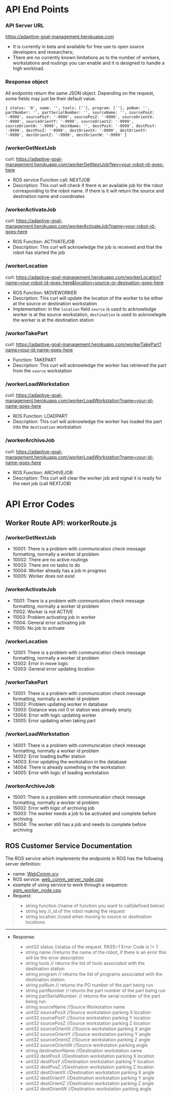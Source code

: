 # API End Points #

### API Server URL ###
https://adaptive-goal-management.herokuapp.com
- It is currently in beta and available for free use to open source developers and researchers;
- There are no currently known limitations as to the number of workers, workstations and routings you can enable and it is designed to handle a high workload.

### Response object ###
All endpoints return the same JSON object.  Depending on the request, some fields may just be their default value.

`
    {
    status: '0', name: '',
    tools: [''], program: [''],
    poNum: '', partNumber: '', partSerialNumber: '',
    sourceName: '',
    sourcePosX: '-9999', sourcePosY: '-9999', sourcePosZ: '-9999',
    sourceOrientX: '-9999', sourceOrientY: '-9999', sourceOrientZ: '-9999', sourceOrientW: '-9999',
    destName: '',
    destPosX: '-9999', destPosY: '-9999', destPosZ: '-9999',
    destOrientX: '-9999', destOrientY: '-9999', destOrientZ: '-9999', destOrientW: '-9999'
    }
`

### /workerGetNextJob ###
curl: https://adaptive-goal-management.herokuapp.com/workerGetNextJob?key=your-robot-id-goes-here
- ROS service Function call: NEXTJOB
- Description: This curl will check if there is an available job for the robot corresponding to the robot name.  If there is it will return the source and destination name and coordinates

### /workerActivateJob ###
curl:  https://adaptive-goal-management.herokuapp.com/workerActivateJob?name=your-robot-id-goes-here
- ROS Function: ACTIVATEJOB
- Description: This curl will acknowledge the job is received and that the robot has started the job

### /workerLocation ###
curl:  https://adaptive-goal-management.herokuapp.com/workerLocation?name=your-robot-id-goes-here&location=source-or-desination-goes-here
- ROS Function: MOVEWORKER
- Description: This curl will update the location of the worker to be either at the source or destination workstation
- Implementation: in the `location` field `source` is used to acknowledge worker is at the source workstation, `destination` is used to acknowlegde the worker is at the destination station

### /workerTakePart ###
curl:  https://adaptive-goal-management.herokuapp.com/workerTakePart?name=your-id-name-goes-here
- Function: TAKEPART
- Description: This curl will acknowledge the worker has retrieved the part from the `source` workstation

### /workerLoadWorkstation ###
curl:  https://adaptive-goal-management.herokuapp.com/workerLoadWorkstation?name=your-id-name-goes-here
- ROS Function: LOADPART
- Description: This curl will acknowledge the worker has loaded the part into the `destination` workstation

### /workerArchiveJob ###
curl:  https://adaptive-goal-management.herokuapp.com/workerLoadWorkstation?name=your-id-name-goes-here
- ROS Function: ARCHIVEJOB
- Description: This curl will clear the worker job and signal it is ready for the next job (call NEXTJOB)


# API Error Codes #

## Worker Route API: workerRoute.js ##

### /workerGetNextJob ###
- 10001: There is a problem with communication check message formatting, normally a worker id problem
- 10002: There are no active routings
- 10003: There are no tasks to do
- 10004: Worker already has a job in progress
- 10005: Worker does not exist

### /workerActivateJob ###
- 11001: There is a problem with communication check message formatting, normally a worker id problem
- 11002: Worker is not ACTIVE
- 11003: Problem activating job in worker
- 11004: General error activating job
- 11005: No job to activate

### /workerLocation ###
- 12001: There is a problem with communication check message formatting, normally a worker id problem
- 12002: Error in move logic
- 12003: General error updating location

### /workerTakePart ###
- 13001: There is a problem with communication check message formatting, normally a worker id problem
- 13002: Problem updating worker in database
- 13003: Distance was not 0 or station was already empty
- 13004: Error with logic updating worker
- 13005: Error updating when taking part

### /workerLoadWorkstation ###
- 14001: There is a problem with communication check message formatting, normally a worker id problem
- 14002: Error loading buffer station
- 14003: Error updating the workstation in the database
- 14004: There is already something in the workstation
- 14005: Error with logic of loading workstation

### /workerArchiveJob ###
- 15001: There is a problem with communication check message formatting, normally a worker id problem
- 15002: Error with logic of archiving job
- 15003: The worker needs a job to be activated and complete before archiving
- 15004: The worker still has a job and needs to complete before archiving

## ROS Customer Service Documentation ##
The ROS service which implements the endpoints in ROS has the following server definition:
- name: [WebComm.srv](https://github.com/mukmalone/AdpativeGoalManagement/blob/master/examples/mir_robot/mir_agm/srv/WebComm.srv)
- ROS service: [web_comm_server_node.cpp](https://github.com/mukmalone/AdpativeGoalManagement/blob/master/examples/mir_robot/mir_agm/src/web_comm_server_node.cpp)
- example of using service to work through a sequence: [agm_worker_node.cpp](https://github.com/mukmalone/AdpativeGoalManagement/blob/master/examples/mir_robot/mir_agm/src/agm_worker_node.cpp)
- Request:
> - string function //name of function you want to call(defined below)
> - string key //_id of the robot making the request
> - string location //used when moving to source or destination locations
---
- Response:
> - uint32 status //status of the request.  PASS=1 Error Code is != 1
> - string name  //returns the name of the robot, if there is an error this will be the error description
> - string tools // returns the list of tools associated with the destination station
> - string program // returns the list of programs associated with the destination station
> - string poNum // returns the PO number of the part being run
> - string partNumber // returns the part number of the part being run
> - string partSerialNumber: // returns the serial number of the part being run
> - string sourceName //Source Workstation name
> - uint32 sourcePosX //Source workstation parking X location
> - uint32 sourcePosY //Source workstation parking Y location
> - uint32 sourcePosZ //Source workstation parking Z location
> - uint32 sourceOrientX //Source workstation parking X angle
> - uint32 sourceOrientY //Source workstation parking Y angle
> - uint32 sourceOrientZ //Source workstation parking Z angle
> - uint32 sourceOrientW //Source workstation parking angle
> - string destinationName //Destination workstation name
> - uint32 destPosX //Destination workstation parking X location
> - uint32 destPosY //Destination workstation parking Y location
> - uint32 destPosZ //Destination workstation parking Z location
> - uint32 destOrientX //Destination workstation parking X angle
> - uint32 destOrientY //Destination workstation parking Y angle
> - uint32 destOrientZ //Destination workstation parking Z angle
> - uint32 destOrientW //Destination workstation parking angle
